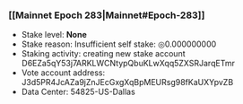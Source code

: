 ### [[Mainnet Epoch 283|Mainnet#Epoch-283]]
* Stake level: **None**
* Stake reason: Insufficient self stake: ◎0.000000000
* Staking activity: creating new stake account D6EZa5qY53j7ARKLWCNtypQbuKLwXqq5ZXSRJarqETmr
* Vote account address: J3d5PR4JcAZa9jZnJEcGxgXqBpMEURsg98fKaUXYpvZB
* Data Center: 54825-US-Dallas